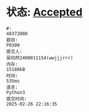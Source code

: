 # 状态: [Accepted](http://dsbpython.openjudge.cn/dspythonbook/solution/48372008/)
```
#:
48372008
题目:
P0300
提交人:
吴钧然2400011154(wwjjjrrr)
内存:
15188kB
时间:
535ms
语言:
Python3
提交时间:
2025-02-26 22:16:35
```